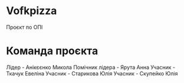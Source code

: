 # Vofkpizza
Проєкт по ОПІ

# Команда проєкта
Лідер - Анікєєнко Микола
Помічник лідера - Ярута Анна
Учасник - Ткачук Евеліна
Учасник - Старикова Юлія
Учасник - Скупейко Юлія
